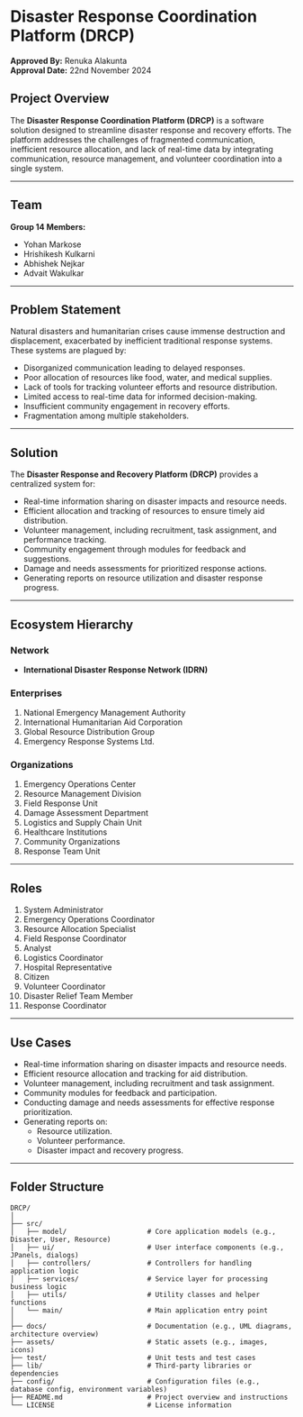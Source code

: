 # Disaster Response Coordination Platform (DRCP)

**Approved By:** Renuka Alakunta  
**Approval Date:** 22nd November 2024  

## **Project Overview**
The **Disaster Response Coordination Platform (DRCP)** is a software solution designed to streamline disaster response and recovery efforts. The platform addresses the challenges of fragmented communication, inefficient resource allocation, and lack of real-time data by integrating communication, resource management, and volunteer coordination into a single system.  

---

## **Team**
**Group 14 Members:**
- Yohan Markose  
- Hrishikesh Kulkarni  
- Abhishek Nejkar  
- Advait Wakulkar  

---

## **Problem Statement**
Natural disasters and humanitarian crises cause immense destruction and displacement, exacerbated by inefficient traditional response systems. These systems are plagued by:
- Disorganized communication leading to delayed responses.
- Poor allocation of resources like food, water, and medical supplies.
- Lack of tools for tracking volunteer efforts and resource distribution.
- Limited access to real-time data for informed decision-making.
- Insufficient community engagement in recovery efforts.
- Fragmentation among multiple stakeholders.

---

## **Solution**
The **Disaster Response and Recovery Platform (DRCP)** provides a centralized system for:
- Real-time information sharing on disaster impacts and resource needs.
- Efficient allocation and tracking of resources to ensure timely aid distribution.
- Volunteer management, including recruitment, task assignment, and performance tracking.
- Community engagement through modules for feedback and suggestions.
- Damage and needs assessments for prioritized response actions.
- Generating reports on resource utilization and disaster response progress.

---

## **Ecosystem Hierarchy**

### **Network**
- **International Disaster Response Network (IDRN)**

### **Enterprises**
1. National Emergency Management Authority  
2. International Humanitarian Aid Corporation  
3. Global Resource Distribution Group  
4. Emergency Response Systems Ltd.

### **Organizations**
1. Emergency Operations Center  
2. Resource Management Division  
3. Field Response Unit  
4. Damage Assessment Department  
5. Logistics and Supply Chain Unit  
6. Healthcare Institutions  
7. Community Organizations  
8. Response Team Unit  

---

## **Roles**
1. System Administrator  
2. Emergency Operations Coordinator  
3. Resource Allocation Specialist  
4. Field Response Coordinator  
5. Analyst  
6. Logistics Coordinator  
7. Hospital Representative  
8. Citizen  
9. Volunteer Coordinator  
10. Disaster Relief Team Member  
11. Response Coordinator  

---

## **Use Cases**
- Real-time information sharing on disaster impacts and resource needs.
- Efficient resource allocation and tracking for aid distribution.
- Volunteer management, including recruitment and task assignment.
- Community modules for feedback and participation.
- Conducting damage and needs assessments for effective response prioritization.
- Generating reports on:
  - Resource utilization.
  - Volunteer performance.
  - Disaster impact and recovery progress.

---

## **Folder Structure**
```plaintext
DRCP/
│
├── src/
│   ├── model/                    # Core application models (e.g., Disaster, User, Resource)
│   ├── ui/                       # User interface components (e.g., JPanels, dialogs)
│   ├── controllers/              # Controllers for handling application logic
│   ├── services/                 # Service layer for processing business logic
│   ├── utils/                    # Utility classes and helper functions
│   └── main/                     # Main application entry point
│
├── docs/                         # Documentation (e.g., UML diagrams, architecture overview)
├── assets/                       # Static assets (e.g., images, icons)
├── test/                         # Unit tests and test cases
├── lib/                          # Third-party libraries or dependencies
├── config/                       # Configuration files (e.g., database config, environment variables)
├── README.md                     # Project overview and instructions
└── LICENSE                       # License information
